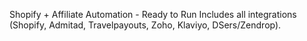 Shopify + Affiliate Automation - Ready to Run
Includes all integrations (Shopify, Admitad, Travelpayouts, Zoho, Klaviyo, DSers/Zendrop).